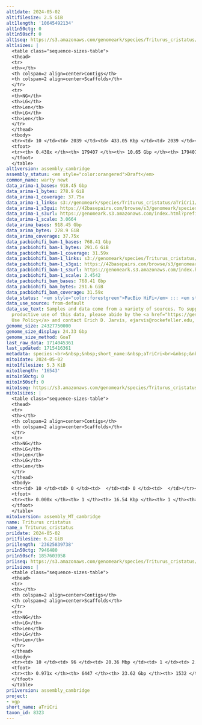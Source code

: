 ```yaml
---
alt1date: 2024-05-02
alt1filesize: 2.5 GiB
alt1length: '10645492134'
alt1n50ctg: 0
alt1n50scf: 0
alt1seq: https://s3.amazonaws.com/genomeark/species/Triturus_cristatus/aTriCri1/assembly_cambridge/aTriCri1.alt.asm.20240502.fasta.gz
alt1sizes: |
  <table class="sequence-sizes-table">
  <thead>
  <tr>
  <th></th>
  <th colspan=2 align=center>Contigs</th>
  <th colspan=2 align=center>Scaffolds</th>
  </tr>
  <tr>
  <th>NG</th>
  <th>LG</th>
  <th>Len</th>
  <th>LG</th>
  <th>Len</th>
  </tr>
  </thead>
  <tbody>
  <tr><td> 10 </td><td> 2039 </td><td> 433.05 Kbp </td><td> 2039 </td><td> 433.05 Kbp </td></tr><tr><td> 20 </td><td> 23870 </td><td> 69.52 Kbp </td><td> 23870 </td><td> 69.52 Kbp </td></tr><tr><td> 30 </td><td> 69361 </td><td> 43.85 Kbp </td><td> 69361 </td><td> 43.85 Kbp </td></tr><tr><td> 40 </td><td> 135821 </td><td> 28.99 Kbp </td><td> 135821 </td><td> 28.99 Kbp </td></tr><tr style="background-color:#cccccc;"><td> 50 </td><td> 0 </td><td>  </td><td> 0 </td><td>  </td></tr><tr><td> 60 </td><td> 0 </td><td>  </td><td> 0 </td><td>  </td></tr><tr><td> 70 </td><td> 0 </td><td>  </td><td> 0 </td><td>  </td></tr><tr><td> 80 </td><td> 0 </td><td>  </td><td> 0 </td><td>  </td></tr><tr><td> 90 </td><td> 0 </td><td>  </td><td> 0 </td><td>  </td></tr><tr><td> 100 </td><td> 0 </td><td>  </td><td> 0 </td><td>  </td></tr></tbody>
  <tfoot>
  <tr><th> 0.438x </th><th> 179407 </th><th> 10.65 Gbp </th><th> 179407 </th><th> 10.65 Gbp </th></tr>
  </tfoot>
  </table>
alt1version: assembly_cambridge
assembly_status: <em style="color:orangered">Draft</em>
common_name: warty newt
data_arima-1_bases: 918.45 Gbp
data_arima-1_bytes: 278.9 GiB
data_arima-1_coverage: 37.75x
data_arima-1_links: s3://genomeark/species/Triturus_cristatus/aTriCri1/genomic_data/arima/<br>
data_arima-1_s3gui: https://42basepairs.com/browse/s3/genomeark/species/Triturus_cristatus/aTriCri1/genomic_data/arima/
data_arima-1_s3url: https://genomeark.s3.amazonaws.com/index.html?prefix=species/Triturus_cristatus/aTriCri1/genomic_data/arima/
data_arima-1_scale: 3.0664
data_arima_bases: 918.45 Gbp
data_arima_bytes: 278.9 GiB
data_arima_coverage: 37.75x
data_pacbiohifi_bam-1_bases: 768.41 Gbp
data_pacbiohifi_bam-1_bytes: 291.6 GiB
data_pacbiohifi_bam-1_coverage: 31.59x
data_pacbiohifi_bam-1_links: s3://genomeark/species/Triturus_cristatus/aTriCri1/genomic_data/pacbio_hifi/<br>
data_pacbiohifi_bam-1_s3gui: https://42basepairs.com/browse/s3/genomeark/species/Triturus_cristatus/aTriCri1/genomic_data/pacbio_hifi/
data_pacbiohifi_bam-1_s3url: https://genomeark.s3.amazonaws.com/index.html?prefix=species/Triturus_cristatus/aTriCri1/genomic_data/pacbio_hifi/
data_pacbiohifi_bam-1_scale: 2.4542
data_pacbiohifi_bam_bases: 768.41 Gbp
data_pacbiohifi_bam_bytes: 291.6 GiB
data_pacbiohifi_bam_coverage: 31.59x
data_status: '<em style="color:forestgreen">PacBio HiFi</em> ::: <em style="color:forestgreen">Arima</em>'
data_use_source: from-default
data_use_text: Samples and data come from a variety of sources. To support fair and
  productive use of this data, please abide by the <a href="https://genome10k.soe.ucsc.edu/data-use-policies/">Data
  Use Policy</a> and contact Erich D. Jarvis, ejarvis@rockefeller.edu, with any questions.
genome_size: 24327750000
genome_size_display: 24.33 Gbp
genome_size_method: GoaT
last_raw_data: 1714045361
last_updated: 1715416361
metadata: species:<br>&nbsp;&nbsp;short_name:&nbsp;aTriCri<br>&nbsp;&nbsp;name:&nbsp;Triturus&nbsp;cristatus<br>&nbsp;&nbsp;taxon_id:&nbsp;8323<br>&nbsp;&nbsp;common_name:&nbsp;warty&nbsp;newt<br>&nbsp;&nbsp;order:<br>&nbsp;&nbsp;&nbsp;&nbsp;name:&nbsp;Caudata<br>&nbsp;&nbsp;family:<br>&nbsp;&nbsp;&nbsp;&nbsp;name:&nbsp;Salamandridae<br>&nbsp;&nbsp;individuals:<br>&nbsp;&nbsp;&nbsp;&nbsp;-&nbsp;short_name:&nbsp;aTriCri1<br>&nbsp;&nbsp;&nbsp;&nbsp;&nbsp;&nbsp;biosample_id:&nbsp;SAMEA112468129<br>&nbsp;&nbsp;&nbsp;&nbsp;&nbsp;&nbsp;sex:&nbsp;female<br>&nbsp;&nbsp;genome_size:&nbsp;24327750000<br>&nbsp;&nbsp;genome_size_method:&nbsp;GoaT<br>&nbsp;&nbsp;project:&nbsp;[&nbsp;vgp&nbsp;]<br>
mito1date: 2024-05-02
mito1filesize: 5.3 KiB
mito1length: '16543'
mito1n50ctg: 0
mito1n50scf: 0
mito1seq: https://s3.amazonaws.com/genomeark/species/Triturus_cristatus/aTriCri1/assembly_MT_cambridge/aTriCri1.MT.20240502.fasta.gz
mito1sizes: |
  <table class="sequence-sizes-table">
  <thead>
  <tr>
  <th></th>
  <th colspan=2 align=center>Contigs</th>
  <th colspan=2 align=center>Scaffolds</th>
  </tr>
  <tr>
  <th>NG</th>
  <th>LG</th>
  <th>Len</th>
  <th>LG</th>
  <th>Len</th>
  </tr>
  </thead>
  <tbody>
  <tr><td> 10 </td><td> 0 </td><td>  </td><td> 0 </td><td>  </td></tr><tr><td> 20 </td><td> 0 </td><td>  </td><td> 0 </td><td>  </td></tr><tr><td> 30 </td><td> 0 </td><td>  </td><td> 0 </td><td>  </td></tr><tr><td> 40 </td><td> 0 </td><td>  </td><td> 0 </td><td>  </td></tr><tr style="background-color:#cccccc;"><td> 50 </td><td> 0 </td><td style="background-color:#ff8888;">  </td><td> 0 </td><td style="background-color:#ff8888;">  </td></tr><tr><td> 60 </td><td> 0 </td><td>  </td><td> 0 </td><td>  </td></tr><tr><td> 70 </td><td> 0 </td><td>  </td><td> 0 </td><td>  </td></tr><tr><td> 80 </td><td> 0 </td><td>  </td><td> 0 </td><td>  </td></tr><tr><td> 90 </td><td> 0 </td><td>  </td><td> 0 </td><td>  </td></tr><tr><td> 100 </td><td> 0 </td><td>  </td><td> 0 </td><td>  </td></tr></tbody>
  <tfoot>
  <tr><th> 0.000x </th><th> 1 </th><th> 16.54 Kbp </th><th> 1 </th><th> 16.54 Kbp </th></tr>
  </tfoot>
  </table>
mito1version: assembly_MT_cambridge
name: Triturus cristatus
name_: Triturus_cristatus
pri1date: 2024-05-02
pri1filesize: 6.2 GiB
pri1length: '23625839738'
pri1n50ctg: 7946480
pri1n50scf: 1857603958
pri1seq: https://s3.amazonaws.com/genomeark/species/Triturus_cristatus/aTriCri1/assembly_cambridge/aTriCri1.pri.asm.20240502.fasta.gz
pri1sizes: |
  <table class="sequence-sizes-table">
  <thead>
  <tr>
  <th></th>
  <th colspan=2 align=center>Contigs</th>
  <th colspan=2 align=center>Scaffolds</th>
  </tr>
  <tr>
  <th>NG</th>
  <th>LG</th>
  <th>Len</th>
  <th>LG</th>
  <th>Len</th>
  </tr>
  </thead>
  <tbody>
  <tr><td> 10 </td><td> 96 </td><td> 20.36 Mbp </td><td> 1 </td><td> 2.47 Gbp </td></tr><tr><td> 20 </td><td> 238 </td><td> 14.96 Mbp </td><td> 2 </td><td> 2.41 Gbp </td></tr><tr><td> 30 </td><td> 422 </td><td> 11.88 Mbp </td><td> 4 </td><td> 2.15 Gbp </td></tr><tr><td> 40 </td><td> 646 </td><td> 9.89 Mbp </td><td> 5 </td><td> 1.92 Gbp </td></tr><tr style="background-color:#cccccc;"><td> 50 </td><td> 921 </td><td style="background-color:#88ff88;"> 7.95 Mbp </td><td> 6 </td><td style="background-color:#88ff88;"> 1.86 Gbp </td></tr><tr><td> 60 </td><td> 1263 </td><td> 6.38 Mbp </td><td> 7 </td><td> 1.68 Gbp </td></tr><tr><td> 70 </td><td> 1696 </td><td> 4.96 Mbp </td><td> 9 </td><td> 1.26 Gbp </td></tr><tr><td> 80 </td><td> 2273 </td><td> 3.53 Mbp </td><td> 11 </td><td> 1.14 Gbp </td></tr><tr><td> 90 </td><td> 3167 </td><td> 1.97 Mbp </td><td> 18 </td><td> 100.70 Mbp </td></tr><tr><td> 100 </td><td> 0 </td><td>  </td><td> 0 </td><td>  </td></tr></tbody>
  <tfoot>
  <tr><th> 0.971x </th><th> 6447 </th><th> 23.62 Gbp </th><th> 1532 </th><th> 23.63 Gbp </th></tr>
  </tfoot>
  </table>
pri1version: assembly_cambridge
project:
- vgp
short_name: aTriCri
taxon_id: 8323
---
```

